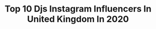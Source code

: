 ---
title: Top 10 Djs Instagram Influencers In United Kingdom In 2020
description: >-
  Find top djs Instagram influencers in United Kingdom in 2020. Most popular hashtags: #dj #music #djlife.
platform: Instagram
hits: 124
text_top: See the best Instagram influencers on inBeat.
text_bottom: Our database holds 124 Instagram influencers like this in United Kingdom for you to connect with.
profiles:
  - username: "djshmia"
    fullname: >-
      S H M I A
    bio: >-
      Dj 📍 London/Essex Snapchat - djshmia https://www.mixcloud.com/dj-shmia/
    location: "United Kingdom"
    followers: 15221
    engagement: 575
    commentsToLikes: 0.060735
    id: ck0tvpkv4calk0i196pxh6cc6
    verified: false
    hashtags: "#ladydj, #djlife, #londondj, #femaledj"
  - username: "djstavo"
    fullname: >-
      𝘿𝙅 𝙎𝙏𝘼𝙑𝙊
    bio: >-
      • Music Producer | AfroHouse 🎧 • Husband | Father 👨‍👩‍👧‍👦 • Twitter 🐦: (@ DjStavo) • YouTube 🎥: (Dj Stavo)
    location: "United Kingdom"
    followers: 89087
    engagement: 109
    commentsToLikes: 0.015184
    id: ck6udtoahn2uw0j71m49qv5mm
    verified: true
    hashtags: "#ttp, #flashbackfriday, #zimbabweanlivesmatter"
  - username: "sisterscapdj"
    fullname: >-
      Sisters Cap
    bio: >-
      🎧 #Djs 🎼 #Producers 💞 #Sisters 📍 Tuscany, Italy 🌍 Excl Management & Booking Worldwide:@silviomalibu 📲 +39 3933359681 📩 silviomalibu@flagbooking.com
    location: "United Kingdom"
    followers: 28726
    engagement: 116
    commentsToLikes: 0.098981
    id: ck5hjjequgql60i11ydchemj7
    verified: false
    hashtags: "#harddance, #djane, #silviomalibumanager, #womandeejay"
  - username: "technodancers.official"
    fullname: >-
      ⚡️TECHNO DANCERS⚡️
    bio: >-
      🔻Clubs, parties, DJs... The whole world of music, dedicated only to dancers‼️ 🔻Infos: info.technodancers@gmail.com 🔻 @deeptech_
    location: "United Kingdom"
    followers: 35080
    engagement: 190
    commentsToLikes: 0.016044
    id: ck0tvq0whccph0i19df6sg04n
    verified: false
    hashtags: "#tbt, #covid19, #fase2"
  - username: "fendmedia"
    fullname: >-
      FEND Media
    bio: >-
      🎥 We film Festivals · Events · Nightclubs · DJs 🆕 Original Content Only ✉️ DM for Enquiries
    location: "United Kingdom"
    followers: 8130
    engagement: 365
    commentsToLikes: 0.028168
    id: ck5cfjk7ln36m0i11p8tg10r6
    verified: false
    hashtags: "#technolove, #cork, #technoclub, #ravelife"
  - username: "hospitalitydnb"
    fullname: >-
      HospitalityDNB
    bio: >-
      Hospitality is the worldwide club event of UK D&B imprint @hospitalrecords. Known for its feel-good music policy, showstopping DJs & fun atmosphere.
    location: "United Kingdom"
    followers: 88598
    engagement: 103
    commentsToLikes: 0.048842
    id: ck14h0zex7zyg0i19tmncdeuc
    verified: true
    hashtags: "#hospitalityhouseparty"
  - username: "somarecords"
    fullname: >-
      Soma Records
    bio: >-
      Owned by duo @Slam_djs, we're one of the world's leading & longest running electronic dance labels: we have been putting out great music since 1991.
    location: "United Kingdom"
    followers: 29880
    engagement: 59
    commentsToLikes: 0.026029
    id: ck0vzqspbag8e0i192y3uy9jk
    verified: true
    hashtags: "#dj, #newmusic, #music, #protools"
  - username: "djsalouse"
    fullname: >-
      CAPTAIN ACTIVIA™️
    bio: >-
      • You Ain’t ACTIVE Like Me @CaptainActivia • Ain’t No Party Like A Salouse Party • Cognac Connoisseur & Uncle Wray’s favourite nephew •📍SW London
    location: "United Kingdom"
    followers: 2565
    engagement: 1295
    commentsToLikes: 0.069935
    id: ck5cknsahx9750i11eac857ek
    verified: false
    hashtags: "#topboi, #liverpool, #captainactivia, #djsalouse"
  - username: "slam_djs"
    fullname: >-
      SLAM
    bio: >-
      SLAM are a producer/DJ duo from Glasgow, owners of @SomaRecords.
    location: "United Kingdom"
    followers: 53259
    engagement: 169
    commentsToLikes: 0.043009
    id: ck0vzqrjuag2q0i19fohw7tcq
    verified: true
    hashtags: "#love, #mullet, #bringbacktinthepark, #somarecords"
  - username: "djsashaofficial"
    fullname: >-
      Sasha
    bio: >-
      DJ. Producer. Last Night On Earth @lnoe_label LINKS 👇
    location: "United Kingdom"
    followers: 187967
    engagement: 76
    commentsToLikes: 0.031201
    id: ck0tunt9p7x9z0i19a9xh8z8h
    verified: true
    hashtags: "#sasha, #lnoe, #luzoscura, #lasdalias"
---